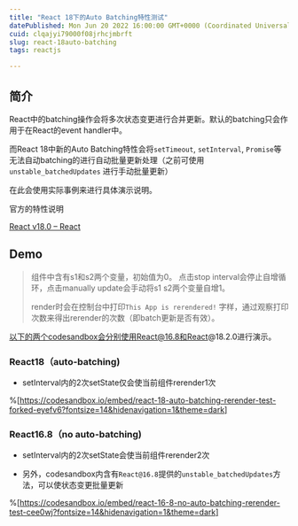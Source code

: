 ```yaml
---
title: "React 18下的Auto Batching特性测试"
datePublished: Mon Jun 20 2022 16:00:00 GMT+0000 (Coordinated Universal Time)
cuid: clqajyi79000f08jrhcjmbrft
slug: react-18auto-batching
tags: reactjs

---
```


## 简介

React中的batching操作会将多次状态变更进行合并更新。默认的batching只会作用于在React的event handler中。

而React 18中新的Auto Batching特性会将`setTimeout`, `setInterval`, `Promise`等无法自动batching的进行自动批量更新处理（之前可使用`unstable_batchedUpdates` 进行手动批量更新）

在此会使用实际事例来进行具体演示说明。

官方的特性说明

[React v18.0 – React](https://react.dev/blog/2022/03/29/react-v18#new-feature-automatic-batching)

## Demo

> 组件中含有s1和s2两个变量，初始值为0。 点击stop interval会停止自增循环，点击manually update会手动将s1 s2两个变量自增1。
> 
> render时会在控制台中打印`This App is rerendered!` 字样，通过观察打印次数来得出rerender的次数（即batch更新是否有效）。

以下的两个codesandbox会分别使用React@16.8和React@18.2.0进行演示。

### React18（auto-batching)

* setInterval内的2次setState仅会使当前组件rerender1次
    

%[https://codesandbox.io/embed/react-18-auto-batching-rerender-test-forked-eyefv6?fontsize=14&hidenavigation=1&theme=dark] 

### React16.8（no auto-batching)

* setInterval内的2次setState会使当前组件rerender2次
    
* 另外，codesandbox内含有`React@16.8`提供的`unstable_batchedUpdates`方法，可以使状态变更批量更新
    

%[https://codesandbox.io/embed/react-16-8-no-auto-batching-rerender-test-cee0wj?fontsize=14&hidenavigation=1&theme=dark]